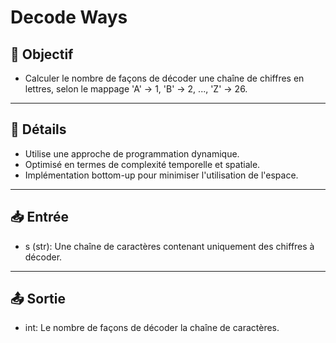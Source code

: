 # Decode Ways

## 🎯 Objectif

- Calculer le nombre de façons de décoder une chaîne de chiffres en lettres, selon le mappage 'A' -> 1, 'B' -> 2, ..., 'Z' -> 26.

---

## 📝 Détails

- Utilise une approche de programmation dynamique.
- Optimisé en termes de complexité temporelle et spatiale.
- Implémentation bottom-up pour minimiser l'utilisation de l'espace.

---

## 📥 Entrée

- s (str): Une chaîne de caractères contenant uniquement des chiffres à décoder.

---

## 📤 Sortie

- int: Le nombre de façons de décoder la chaîne de caractères.


